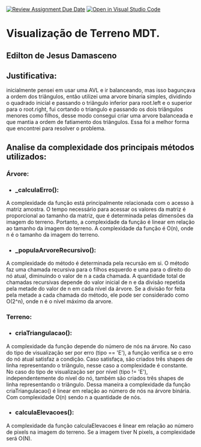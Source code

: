 [![Review Assignment Due Date](https://classroom.github.com/assets/deadline-readme-button-24ddc0f5d75046c5622901739e7c5dd533143b0c8e959d652212380cedb1ea36.svg)](https://classroom.github.com/a/kLaYap_r)
[![Open in Visual Studio Code](https://classroom.github.com/assets/open-in-vscode-718a45dd9cf7e7f842a935f5ebbe5719a5e09af4491e668f4dbf3b35d5cca122.svg)](https://classroom.github.com/online_ide?assignment_repo_id=11026504&assignment_repo_type=AssignmentRepo)
# Visualização de Terreno MDT. 

## Edilton de Jesus Damasceno

## Justificativa:

inicialmente pensei em usar uma AVL e ir balanceando, mas isso bagunçava a ordem dos triângulos, então utilizei uma arvore binaria simples, dividindo o quadrado inicial e passando o triângulo inferior para root.left e o superior para o root.right, fui cortando o triangulo e passando os dois triângulos menores como filhos, desse modo consegui criar uma arvore balanceada e que mantia a ordem de fatiamento dos triângulos. Essa foi a melhor forma que encontrei para resolver
o problema.

## Analise da complexidade dos principais métodos utilizados:

### Árvore:

- ### _calculaErro():

A complexidade da função está principalmente relacionada com o acesso à matriz amostra. O tempo necessário para acessar os valores da matriz é proporcional ao tamanho da matriz, que é determinada pelas dimensões da imagem do terreno. Portanto, a complexidade da função é linear em relação ao tamanho da imagem do terreno. A complexidade da função é O(n), onde n é o tamanho da imagem do terreno.

- ### _populaArvoreRecursivo():

A complexidade do método é determinada pela recursão em si. O método faz uma chamada recursiva para o filhos esquerdo e uma para o direito do nó atual, diminuindo o valor de n a cada chamada. A quantidade total de chamadas recursivas depende do valor inicial de n e da divisão repetida pela metade do valor de n em cada nível da árvore. Se a divisão for feita pela metade a cada chamada do método, ele pode ser considerado como O(2^n), onde n é o nível máximo da arvore.

### Terreno:

- ### criaTriangulacao():

A complexidade da função depende do número de nós na árvore. No caso do tipo de visualização ser por erro (tipo == 'E'), a função verifica se o erro do nó atual satisfaz a condição. Caso satisfaça, são criados três shapes de linha representando o triângulo, nesse caso a complexidade  é constante. No caso do tipo de visualização ser por nível (tipo != 'E'), independentemente do nível do nó, também são criados três shapes de linha representando o triângulo.
Dessa maneira a complexidade da função criaTriangulacao() é linear em relação ao número de nós na árvore binária. Com complexidade O(n) sendo n a quantidade de nós. 

- ### calculaElevacoes():

A complexidade da função calculaElevacoes é linear em relação ao número de pixels na imagem do terreno. Se a imagem tiver N pixels, a complexidade será O(N).

